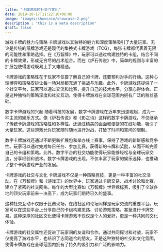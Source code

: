 ```yaml
---
title: "卡牌游戏的社交与文化"
date: 2019-10-17T11:22:16+06:00
image: "images/showcase/showcase-2.png"
description : "this is a meta description"
draft: false
---
```


游戏卡牌的魅力与策略
卡牌游戏以其独特的魅力和深度策略吸引了大量玩家。无论是传统的纸牌游戏还是现代的集换式卡牌游戏（TCG），每张卡牌都代表着无限的可能性和策略选择。在《万智牌》中，玩家可以通过构建独特的卡组，结合不同的卡牌效果，形成无穷尽的战术组合。而在《炉石传说》中，简单的规则与丰富的扩展包使得游戏既易上手又难精通。

卡牌游戏的策略性在于玩家不仅要了解自己的卡牌，还要预判对手的行动。这种心理博弈和策略安排让每一场对局都充满了挑战与乐趣。此外，卡牌游戏还提供了一个社交平台，玩家可以通过交流和比赛，提升自己的技术水平，分享心得体会。正是这种独特的策略深度和社交互动，使得卡牌游戏在全球范围内拥有广泛的粉丝基础。

数字卡牌游戏的兴起
随着科技的发展，数字卡牌游戏在近年来迅速崛起，成为一种主流的娱乐方式。像《炉石传说》和《影之诗》这样的数字卡牌游戏，不仅继承了传统卡牌游戏的策略性和多样性，还通过精美的画面和便捷的在线功能，吸引了大量玩家。这些游戏允许玩家随时随地进行对战，打破了时间和空间的限制。

数字卡牌游戏还通过不断更新扩展包和举办线上赛事，保持了游戏的新鲜感和竞争性。玩家可以通过完成每日任务、参加比赛，获得新的卡牌和奖励，从而不断完善自己的卡组和策略。此外，数字平台的社交功能使得玩家能够轻松与全球玩家交流，分享经验和战术。数字卡牌游戏的出现，不仅丰富了玩家的娱乐选择，也推动了整个卡牌游戏产业的发展。

卡牌游戏的社交与文化
卡牌游戏不仅是一种策略竞技，更是一种丰富的社交活动。在《万智牌》和《游戏王》的世界中，玩家通过卡牌交易、战术讨论和比赛，建立了紧密的社交网络。每年的大型比赛如《万智牌》世界锦标赛，吸引了全球各地的顶尖玩家前来一决高下，成为玩家们期待已久的盛事。

这种社交互动不仅限于比赛现场，在线社区和论坛同样是玩家交流的重要平台。玩家可以在这些平台上分享自己的卡组构建思路、讨论游戏策略，甚至进行卡牌交易。这种深厚的社区文化使得卡牌游戏不仅仅是个人的爱好，更是一种共同的文化体验。

卡牌游戏的社交属性还促进了玩家间的友谊和合作。通过共同探讨和对战，玩家不仅提高了游戏水平，也结识了志同道合的朋友。正是这种独特的社交和文化氛围，使得卡牌游戏在全球范围内拥有了持久的吸引力和广泛的影响力。